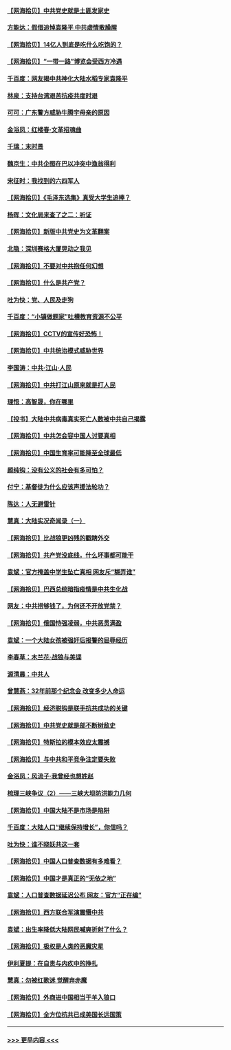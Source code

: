 #### [【网海拾贝】中共党史就是土匪发家史](../pages/nsc993/n12976478.md?t=05270552) 
#### [方能达：假借追悼袁隆平 中共虚情散臊腥](../pages/nsc993/n12976396.md?t=05270552) 
#### [【网海拾贝】14亿人到底是吃什么吃饱的？](../pages/nsc993/n12974125.md?t=05270552) 
#### [【网海拾贝】“一带一路”博览会受西方冷遇](../pages/nsc993/n12971787.md?t=05270552) 
#### [千百度：网友揭中共神化大陆水稻专家袁隆平](../pages/nsc993/n12971733.md?t=05270552) 
#### [林泉：支持台湾艰苦抗疫共度时艰](../pages/nsc993/n12971350.md?t=05270552) 
#### [可可：广东警方威胁牛腾宇母亲的原因](../pages/nsc993/n12971100.md?t=05270552) 
#### [金浴凤：红楼春·文革招魂曲](../pages/nsc993/n12970354.md?t=05270552) 
#### [千瑞：末时景](../pages/nsc993/n12970337.md?t=05270552) 
#### [魏京生：中共企图在巴以冲突中渔翁得利](../pages/nsc993/n12970286.md?t=05270552) 
#### [宋征时：我找到的六四军人](../pages/nsc993/n12970213.md?t=05270552) 
#### [【网海拾贝】《毛泽东选集》真受大学生追捧？](../pages/nsc993/n12968779.md?t=05270552) 
#### [杨晖：文化局来查了之二：听证](../pages/nsc993/n12966528.md?t=05270552) 
#### [【网海拾贝】新版中共党史为文革翻案](../pages/nsc993/n12967526.md?t=05270552) 
#### [北隐：深圳赛格大厦晃动之我见](../pages/nsc993/n12967393.md?t=05270552) 
#### [【网海拾贝】不要对中共抱任何幻想](../pages/nsc993/n12965222.md?t=05270552) 
#### [【网海拾贝】什么是共产党？](../pages/nsc993/n12962781.md?t=05270552) 
#### [吐为快：党、人民及走狗](../pages/nsc993/n12962747.md?t=05270552) 
#### [千百度：“小镇做题家”吐槽教育资源不公平](../pages/nsc993/n12962705.md?t=05270552) 
#### [【网海拾贝】CCTV的宣传好恐怖！](../pages/nsc993/n12959984.md?t=05270552) 
#### [【网海拾贝】中共统治模式威胁世界](../pages/nsc993/n12957622.md?t=05270552) 
#### [李国涛：中共‧江山‧人民](../pages/nsc993/n12957502.md?t=05270552) 
#### [【网海拾贝】中共打江山原来就是打人民](../pages/nsc993/n12954345.md?t=05270552) 
#### [理悟：高智晟，你在哪里](../pages/nsc993/n12953115.md?t=05270552) 
#### [【投书】大陆中共病毒真实死亡人数被中共自己揭露](../pages/nsc993/n12953050.md?t=05270552) 
#### [【网海拾贝】中共怎会容中国人讨要真相](../pages/nsc993/n12952161.md?t=05270552) 
#### [【网海拾贝】中国生育率可能降至全球最低](../pages/nsc993/n12948793.md?t=05270552) 
#### [颜纯钩：没有公义的社会有多可怕？](../pages/nsc993/n12947626.md?t=05270552) 
#### [付宁：基督徒为什么应该声援法轮功？](../pages/nsc993/n12947233.md?t=05270552) 
#### [陈达：人无避雷针](../pages/nsc993/n12947098.md?t=05270552) 
#### [慧真：大陆实况奇闻录（一）](../pages/nsc993/n12945811.md?t=05270552) 
#### [【网海拾贝】比战狼更凶残的戳瞎外交](../pages/nsc993/n12945717.md?t=05270552) 
#### [【网海拾贝】共产党没底线，什么坏事都可能干](../pages/nsc993/n12942090.md?t=05270552) 
#### [袁斌：官方掩盖中学生坠亡真相 网友斥“糊弄谁”](../pages/nsc993/n12942029.md?t=05270552) 
#### [【网海拾贝】巴西总统暗指疫情是中共生化战](../pages/nsc993/n12938999.md?t=05270552) 
#### [网友：中共捞够钱了，为何还不开放党禁？](../pages/nsc993/n12938952.md?t=05270552) 
#### [【网海拾贝】俄国恃强凌弱，中共恶贯满盈](../pages/nsc993/n12936626.md?t=05270552) 
#### [袁斌：一个大陆女孩被强奸后报警的屈辱经历](../pages/nsc993/n12936547.md?t=05270552) 
#### [李春草：木兰花·战狼与美谍](../pages/nsc993/n12935995.md?t=05270552) 
#### [源清晨：中共人](../pages/nsc993/n12935589.md?t=05270552) 
#### [曾慧燕：32年前那个纪念会 改变多少人命运](../pages/nsc993/n12934233.md?t=05270552) 
#### [【网海拾贝】经济脱钩是联手抗共成功的关键](../pages/nsc993/n12934176.md?t=05270552) 
#### [【网海拾贝】中共党史就是部不断树敌史](../pages/nsc993/n12932844.md?t=05270552) 
#### [【网海拾贝】特斯拉的模本效应太震撼](../pages/nsc993/n12925626.md?t=05270552) 
#### [【网海拾贝】与中共和平竞争注定要失败](../pages/nsc993/n12923326.md?t=05270552) 
#### [金浴凤：风流子‧我曾经也想姓赵](../pages/nsc993/n12920911.md?t=05270552) 
#### [梳理三峡争议（2）——三峡大坝防洪能力几何](../pages/nsc993/n12920173.md?t=05270552) 
#### [【网海拾贝】中国大陆不是市场是陷阱](../pages/nsc993/n12920143.md?t=05270552) 
#### [千百度：大陆人口“继续保持增长”，你信吗？](../pages/nsc993/n12918946.md?t=05270552) 
#### [吐为快：谁不晓妖共这一套](../pages/nsc993/n12918941.md?t=05270552) 
#### [【网海拾贝】中国人口普查数据有多难看？](../pages/nsc993/n12917822.md?t=05270552) 
#### [【网海拾贝】中国才是真正的“无依之地”](../pages/nsc993/n12915845.md?t=05270552) 
#### [袁斌：人口普查数据延迟公布 网友：官方“正在编”](../pages/nsc993/n12915748.md?t=05270552) 
#### [【网海拾贝】西方联合军演震慑中共](../pages/nsc993/n12913466.md?t=05270552) 
#### [袁斌：出生率降低大陆网民喊爽折射了什么？](../pages/nsc993/n12913365.md?t=05270552) 
#### [【网海拾贝】极权是人类的恶魔灾星](../pages/nsc993/n12910697.md?t=05270552) 
#### [伊利夏提：在自责与内疚中的挣扎](../pages/nsc993/n12910493.md?t=05270552) 
#### [慧真：勿被红歌迷 觉醒弃赤魔](../pages/nsc993/n12910485.md?t=05270552) 
#### [【网海拾贝】外商进中国相当于羊入狼口](../pages/nsc993/n12908274.md?t=05270552) 
#### [【网海拾贝】全方位抗共已成美国长远国策](../pages/nsc993/n12906878.md?t=05270552) 

----
#### [ >>> 更早内容 <<< ](../indexes/nsc993-earlier.md)
